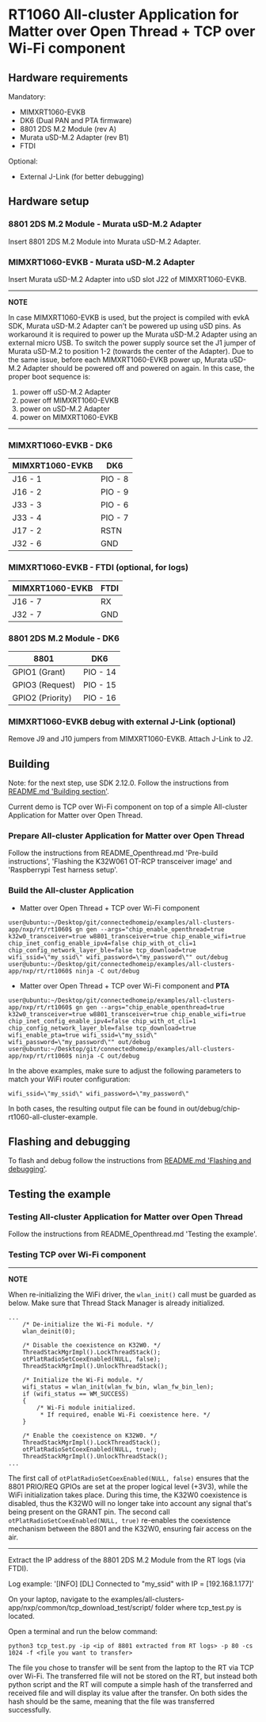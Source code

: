 # RT1060 All-cluster Application for Matter over Open Thread + TCP over Wi-Fi component

## Hardware requirements

Mandatory:
- MIMXRT1060-EVKB
- DK6 (Dual PAN and PTA firmware)
- 8801 2DS M.2 Module (rev A)
- Murata uSD-M.2 Adapter (rev B1)
- FTDI

Optional:
- External J-Link (for better debugging)

## Hardware setup

### 8801 2DS M.2 Module - Murata uSD-M.2 Adapter

Insert 8801 2DS M.2 Module into Murata uSD-M.2 Adapter.

### MIMXRT1060-EVKB - Murata uSD-M.2 Adapter

Insert Murata uSD-M.2 Adapter into uSD slot J22 of MIMXRT1060-EVKB.

---
**NOTE**

In case MIMXRT1060-EVKB is used, but the project is compiled with evkA SDK, Murata uSD-M.2 Adapter can't be powered up using uSD pins.
As workaround it is required to power up the Murata uSD-M.2 Adapter using an external micro USB.
To switch the power supply source set the J1 jumper of Murata uSD-M.2 to position 1-2 (towards the center of the Adapter).
Due to the same issue, before each MIMXRT1060-EVKB power up, Murata uSD-M.2 Adapter should be powered off and powered on again.
In this case, the proper boot sequence is:

1. power off uSD-M.2 Adapter
2. power off MIMXRT1060-EVKB
3. power on uSD-M.2 Adapter
4. power on MIMXRT1060-EVKB

---

### MIMXRT1060-EVKB - DK6

| MIMXRT1060-EVKB |       DK6       |
|-----------------|-----------------|
|     J16 - 1     |     PIO - 8     |
|     J16 - 2     |     PIO - 9     |
|     J33 - 3     |     PIO - 6     |
|     J33 - 4     |     PIO - 7     |
|     J17 - 2     |     RSTN        |
|     J32 - 6     |     GND         |

### MIMXRT1060-EVKB - FTDI (optional, for logs)

| MIMXRT1060-EVKB |      FTDI       |
|-----------------|-----------------|
|     J16 - 7     |     RX          |
|     J32 - 7     |     GND         |

### 8801 2DS M.2 Module - DK6

|      8801        |       DK6       |
|------------------|-----------------|
| GPIO1 (Grant)    |     PIO - 14    |
| GPIO3 (Request)  |     PIO - 15    |
| GPIO2 (Priority) |     PIO - 16    |

### MIMXRT1060-EVKB debug with external J-Link (optional)

Remove J9 and J10 jumpers from MIMXRT1060-EVKB. Attach J-Link to J2.


## Building

Note: for the next step, use SDK 2.12.0.
Follow the instructions from [README.md 'Building section'][readme_building_section].

[readme_building_section]: README.md#building

Current demo is TCP over Wi-Fi component on top of a simple All-cluster Application for Matter over Open Thread.

### Prepare All-cluster Application for Matter over Open Thread
Follow the instructions from README_Openthread.md 'Pre-build instructions', 'Flashing the K32W061 OT-RCP transceiver image' and 'Raspberrypi Test harness setup'.

### Build the All-cluster Application

-   Matter over Open Thread + TCP over Wi-Fi component

```
user@ubuntu:~/Desktop/git/connectedhomeip/examples/all-clusters-app/nxp/rt/rt1060$ gn gen --args="chip_enable_openthread=true k32w0_transceiver=true w8801_transceiver=true chip_enable_wifi=true chip_inet_config_enable_ipv4=false chip_with_ot_cli=1 chip_config_network_layer_ble=false tcp_download=true wifi_ssid=\"my_ssid\" wifi_password=\"my_password\"" out/debug
user@ubuntu:~/Desktop/git/connectedhomeip/examples/all-clusters-app/nxp/rt/rt1060$ ninja -C out/debug
```

-   Matter over Open Thread + TCP over Wi-Fi component and **PTA**

```
user@ubuntu:~/Desktop/git/connectedhomeip/examples/all-clusters-app/nxp/rt/rt1060$ gn gen --args="chip_enable_openthread=true k32w0_transceiver=true w8801_transceiver=true chip_enable_wifi=true chip_inet_config_enable_ipv4=false chip_with_ot_cli=1 chip_config_network_layer_ble=false tcp_download=true wifi_enable_pta=true wifi_ssid=\"my_ssid\" wifi_password=\"my_password\"" out/debug
user@ubuntu:~/Desktop/git/connectedhomeip/examples/all-clusters-app/nxp/rt/rt1060$ ninja -C out/debug
```

In the above examples, make sure to adjust the following parameters to match your WiFi router configuration:
```
wifi_ssid=\"my_ssid\" wifi_password=\"my_password\"
```

In both cases, the resulting output file can be found in out/debug/chip-rt1060-all-cluster-example.

## Flashing and debugging

To flash and debug follow the instructions from [README.md 'Flashing and debugging'][readme_flash_debug_section].

[readme_flash_debug_section]:README.md#flashdebug


## Testing the example

### Testing All-cluster Application for Matter over Open Thread

Follow the instructions from README_Openthread.md 'Testing the example'.

### Testing TCP over Wi-Fi component

---
**NOTE**

When re-initializing the WiFi driver, the `wlan_init()` call must be guarded as below. Make sure that Thread Stack Manager is already initialized.

```
...
    /* De-initialize the Wi-Fi module. */
    wlan_deinit(0);

    /* Disable the coexistence on K32W0. */
    ThreadStackMgrImpl().LockThreadStack();
    otPlatRadioSetCoexEnabled(NULL, false);
    ThreadStackMgrImpl().UnlockThreadStack();

    /* Initialize the Wi-Fi module. */
    wifi_status = wlan_init(wlan_fw_bin, wlan_fw_bin_len);
    if (wifi_status == WM_SUCCESS)
    {
        /* Wi-Fi module initialized.
         * If required, enable Wi-Fi coexistence here. */
    }

    /* Enable the coexistence on K32W0. */
    ThreadStackMgrImpl().LockThreadStack();
    otPlatRadioSetCoexEnabled(NULL, true);
    ThreadStackMgrImpl().UnlockThreadStack();
...
```

The first call of `otPlatRadioSetCoexEnabled(NULL, false)` ensures that the 8801 PRIO/REQ GPIOs are set at the proper logical level (+3V3), while the WiFi initialization takes place.
During this time, the K32W0 coexistence is disabled, thus the K32W0 will no longer take into account any signal that's being present on the GRANT pin.
The second call `otPlatRadioSetCoexEnabled(NULL, true)` re-enables the coexistence mechanism between the 8801 and the K32W0, ensuring fair access on the air.

---

Extract the IP address of the 8801 2DS M.2 Module from the RT logs (via FTDI).

Log example: '[INFO] [DL] Connected to "my_ssid" with IP = [192.168.1.177]'

On your laptop, navigate to the examples/all-clusters-app/nxp/common/tcp_download_test/script/ folder where tcp_test.py is located.

Open a terminal and run the below command:
```
python3 tcp_test.py -ip <ip of 8801 extracted from RT logs> -p 80 -cs 1024 -f <file you want to transfer>
```

The file you chose to transfer will be sent from the laptop to the RT via TCP over Wi-Fi.
The transferred file will not be stored on the RT, but instead both python script and the RT will compute a simple
hash of the transferred and received file and will display its value after the transfer.
On both sides the hash should be the same, meaning that the file was transferred successfully.
